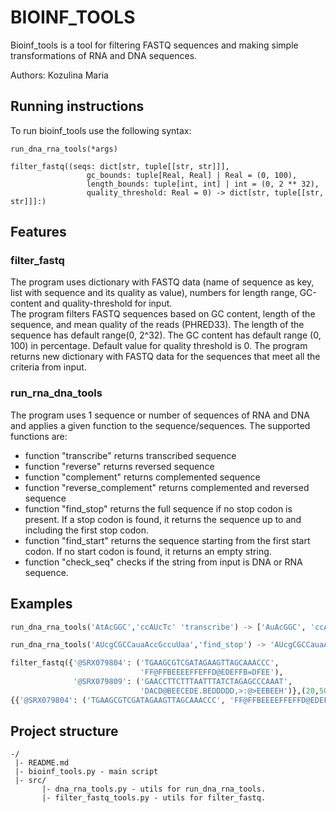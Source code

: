 # BIOINF_TOOLS

Bioinf_tools is a tool for filtering FASTQ sequences and making simple transformations of RNA and DNA sequences. 

Authors: Kozulina Maria

## Running instructions

To run bioinf_tools use the following syntax:

```
run_dna_rna_tools(*args)
```
```
filter_fastq((seqs: dict[str, tuple[[str, str]]],
                 gc_bounds: tuple[Real, Real] | Real = (0, 100),
                 length_bounds: tuple[int, int] | int = (0, 2 ** 32),
                 quality_threshold: Real = 0) -> dict[str, tuple[[str, str]]]:)
```
## Features
### filter_fastq
The program uses dictionary with FASTQ data (name of sequence as key, list with sequence and its quality as value), numbers for length range, GC-content and quality-threshold for input.  
The program filters FASTQ sequences based on GC content, length of the sequence, and mean quality of the reads (PHRED33).
The length of the sequence has default range(0, 2^32). The GC content has default range (0, 100) in percentage. Default value for quality threshold is 0.  The program returns new dictionary with FASTQ data for the sequences that meet all the criteria from input.
### run_rna_dna_tools
The program uses 1 sequence or number of sequences of RNA and DNA and applies a given function to the sequence/sequences.
The supported functions are:
* function "transcribe" returns transcribed sequence
* function "reverse" returns reversed sequence
* function "complement" returns complemented sequence
* function "reverse_complement" returns complemented and reversed sequence
* function "find_stop" returns the full sequence if no stop codon is present. If a stop codon is found, it returns the sequence up to and including the first stop codon. 
* function "find_start"  returns the sequence starting from the first start codon. If no start codon is found, it returns an empty string.
* function "check_seq" checks if the string from input is DNA or RNA sequence.

## Examples
```python
run_dna_rna_tools('AtAcGGC','ccAUcTc' 'transcribe') -> ['AuAcGGC', 'ccATctc']
```
```python
run_dna_rna_tools('AUcgCGCCauaAccGccuUaa','find_stop') -> 'AUcgCGCCauaA'
```
```python
filter_fastq({'@SRX079804': ('TGAAGCGTCGATAGAAGTTAGCAAACCC', 
                             'FF@FFBEEEEFFEFFD@EDEFFB=DFEE'), 
              '@SRX079809': ('GAACCTTCTTTAATTTATCTAGAGCCCAAAT', 
                             'DACD@BEECEDE.BEDDDDD,>:@>EEBEEH')},(20,50),(10,28), 30)) -> 
{{'@SRX079804': ('TGAAGCGTCGATAGAAGTTAGCAAACCC', 'FF@FFBEEEEFFEFFD@EDEFFB=DFEE')}}
```

## Project structure
```
-/
 |- README.md
 |- bioinf_tools.py - main script
 |- src/
       |- dna_rna_tools.py - utils for run_dna_rna_tools.
       |- filter_fastq_tools.py - utils for filter_fastq.
```

